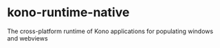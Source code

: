 # kono-runtime-native
The cross-platform runtime of Kono applications for populating windows and webviews
